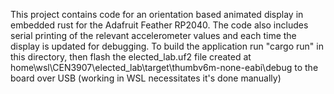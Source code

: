 This project contains code for an orientation based animated display in embedded rust for the Adafruit Feather RP2040. The code also includes serial printing of the relevant accelerometer values and each time the display is updated for debugging. To build the application run "cargo run" in this directory, then flash the elected_lab.uf2 file created at home\wsl\CEN3907\elected_lab\target\thumbv6m-none-eabi\debug to the board over USB
(working in WSL necessitates it's done manually)